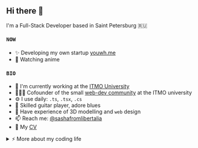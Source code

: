 ## Hi there 👋

I'm a Full-Stack Developer based in Saint Petersburg 🇷🇺

#### <samp>NOW</samp>

- ✨ Developing my own startup [youwh.me](https://youwh.me)
- 🎯 Watching anime

#### <samp>BIO</samp>

- 🏢 I'm currently working at the [ITMO University](https://itmo.ru)
- 👨🏻‍💻 Cofounder of the small [web-dev community](https://github.com/websect-itmo) at the ITMO university
- ⚙️ I use daily: `.ts`, `.tsx`, `.cs`
- 🎸 Skilled guitar player, adore blues
- 🌱 Have experience of 3D modelling and `web` design
- 📫 Reach me: [@sashafromlibertalia](https://t.me/sashafromlibertalia)
- 🍪 My [CV](https://github.com/sashafromlibertalia/CV)


<details>
<summary>⚡️ More about my coding life</summary>
<br />

<img src="/github-metrics.svg" height="100%">

</details>
